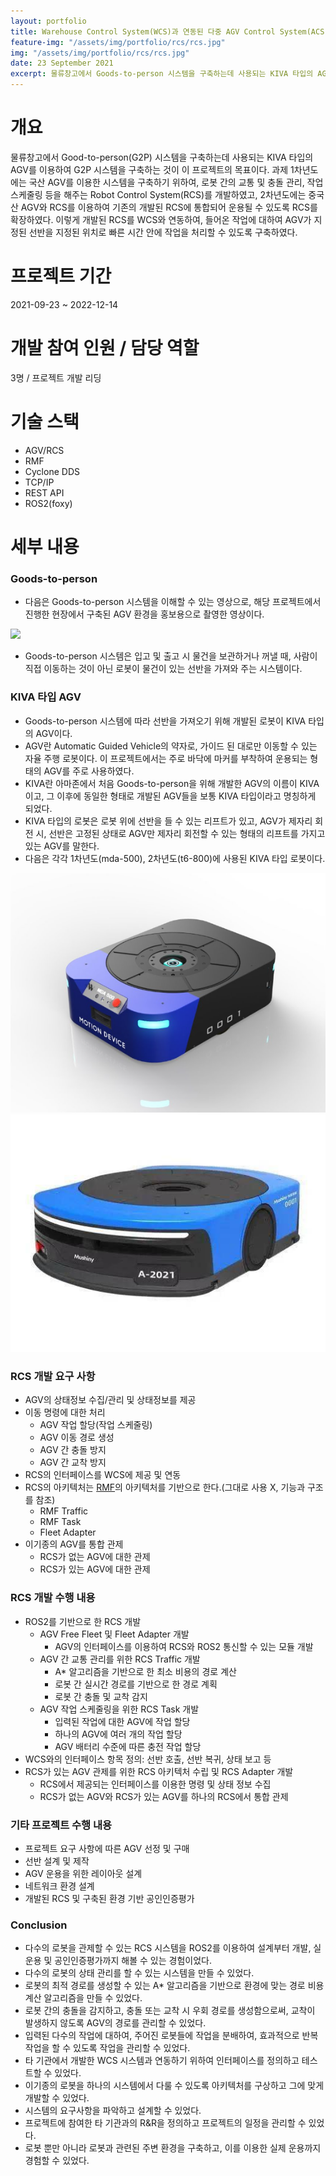 ```yaml
---
layout: portfolio
title: Warehouse Control System(WCS)과 연동된 다중 AGV Control System(ACS)
feature-img: "/assets/img/portfolio/rcs/rcs.jpg"
img: "/assets/img/portfolio/rcs/rcs.jpg"
date: 23 September 2021
excerpt: 물류창고에서 Goods-to-person 시스템을 구축하는데 사용되는 KIVA 타입의 AGV 여러 대를 교통관리하고, 작업 스케줄링하는 RCS 시스템을 개발하였다.
---
```


# 개요

물류창고에서 Good-to-person(G2P) 시스템을 구축하는데 사용되는 KIVA 타입의 AGV를 이용하여 G2P 시스템을 구축하는 것이 이 프로젝트의 목표이다. 과제 1차년도에는 국산 AGV를 이용한 시스템을 구축하기 위하여, 로봇 간의 교통 및 충돌 관리, 작업 스케줄링 등을 해주는 Robot Control System(RCS)를 개발하였고, 2차년도에는 중국산 AGV와 RCS를 이용하여 기존의 개발된 RCS에 통합되어 운용될 수 있도록 RCS를 확장하였다. 이렇게 개발된 RCS를 WCS와 연동하여, 들어온 작업에 대하여 AGV가 지정된 선반을 지정된 위치로 빠른 시간 안에 작업을 처리할 수 있도록 구축하였다.

# 프로젝트 기간

2021-09-23 ~ 2022-12-14

# 개발 참여 인원 / 담당 역할

3명 / 프로젝트 개발 리딩

# 기술 스택

- AGV/RCS
- RMF
- Cyclone DDS
- TCP/IP
- REST API
- ROS2(foxy)

# 세부 내용

### Goods-to-person

* 다음은 Goods-to-person 시스템을 이해할 수 있는 영상으로, 해당 프로젝트에서 진행한 현장에서 구축된 AGV 환경을 홍보용으로 촬영한 영상이다.

<img src="/assets/img/portfolio/rcs/rcs_demo.gif">

* Goods-to-person 시스템은 입고 및 출고 시 물건을 보관하거나 꺼낼 때, 사람이 직접 이동하는 것이 아닌 로봇이 물건이 있는 선반을 가져와 주는 시스템이다.

### KIVA 타입 AGV

* Goods-to-person 시스템에 따라 선반을 가져오기 위해 개발된 로봇이 KIVA 타입의 AGV이다.
* AGV란 Automatic Guided Vehicle의 약자로, 가이드 된 대로만 이동할 수 있는 자율 주행 로봇이다. 이 프로젝트에서는 주로 바닥에 마커를 부착하여 운용되는 형태의 AGV를 주로 사용하였다.
* KIVA란 아마존에서 처음 Goods-to-person을 위해 개발한 AGV의 이름이 KIVA이고, 그 이후에 동일한 형태로 개발된 AGV들을 보통 KIVA 타입이라고 명칭하게 되었다.
* KIVA 타입의 로봇은 로봇 위에 선반을 들 수 있는 리프트가 있고, AGV가 제자리 회전 시, 선반은 고정된 상태로 AGV만 제자리 회전할 수 있는 형태의 리프트를 가지고 있는 AGV를 말한다.
* 다음은 각각 1차년도(mda-500), 2차년도(t6-800)에 사용된 KIVA 타입 로봇이다.

<img src="/assets/img/portfolio/rcs/mda-500.png">

<img src="/assets/img/portfolio/rcs/t6-800.png">

### RCS 개발 요구 사항

* AGV의 상태정보 수집/관리 및 상태정보를 제공
* 이동 명령에 대한 처리
  * AGV 작업 할당(작업 스케줄링)
  * AGV 이동 경로 생성
  * AGV 간 충돌 방지
  * AGV 간 교착 방지
* RCS의 인터페이스를 WCS에 제공 및 연동
* RCS의 아키텍처는 [RMF](/portfolio/2021-08-25-rmf.html)의 아키텍처를 기반으로 한다.(그대로 사용 X, 기능과 구조를 참조)
  * RMF Traffic
  * RMF Task
  * Fleet Adapter
* 이기종의 AGV를 통합 관제
  * RCS가 없는 AGV에 대한 관제
  * RCS가 있는 AGV에 대한 관제

### RCS 개발 수행 내용

* ROS2를 기반으로 한 RCS 개발
  * AGV Free Fleet 및 Fleet Adapter 개발
    * AGV의 인터페이스를 이용하여 RCS와 ROS2 통신할 수 있는 모듈 개발
  * AGV 간 교통 관리를 위한 RCS Traffic 개발
    * A* 알고리즘을 기반으로 한 최소 비용의 경로 계산
    * 로봇 간 실시간 경로를 기반으로 한 경로 계획
    * 로봇 간 충돌 및 교착 감지
  * AGV 작업 스케줄링을 위한 RCS Task 개발
    * 입력된 작업에 대한 AGV에 작업 할당
    * 하나의 AGV에 여러 개의 작업 할당
    * AGV 배터리 수준에 따른 충전 작업 할당
* WCS와의 인터페이스 항목 정의: 선반 호출, 선반 복귀, 상태 보고 등
* RCS가 있는 AGV 관제를 위한 RCS 아키텍처 수립 및 RCS Adapter 개발
  * RCS에서 제공되는 인터페이스를 이용한 명령 및 상태 정보 수집
  * RCS가 없는 AGV와 RCS가 있는 AGV를 하나의 RCS에서 통합 관제

### 기타 프로젝트 수행 내용

* 프로젝트 요구 사항에 따른 AGV 선정 및 구매
* 선반 설계 및 제작
* AGV 운용을 위한 레이아웃 설계
* 네트워크 환경 설계
* 개발된 RCS 및 구축된 환경 기반 공인인증평가

### Conclusion

* 다수의 로봇을 관제할 수 있는 RCS 시스템을 ROS2를 이용하여 설계부터 개발, 실 운용 및 공인인증평가까지 해볼 수 있는 경험이었다.
* 다수의 로봇의 상태 관리를 할 수 있는 시스템을 만들 수 있었다.
* 로봇의 최적 경로를 생성할 수 있는 A* 알고리즘을 기반으로 환경에 맞는 경로 비용 계산 알고리즘을 만들 수 있었다.
* 로봇 간의 충돌을 감지하고, 충돌 또는 교착 시 우회 경로를 생성함으로써, 교착이 발생하지 않도록 AGV의 경로를 관리할 수 있었다.
* 입력된 다수의 작업에 대하여, 주어진 로봇들에 작업을 분배하여, 효과적으로 반복 작업을 할 수 있도록 작업을 관리할 수 있었다.
* 타 기관에서 개발한 WCS 시스템과 연동하기 위하여 인터페이스를 정의하고 테스트할 수 있었다.
* 이기종의 로봇을 하나의 시스템에서 다룰 수 있도록 아키텍처를 구상하고 그에 맞게 개발할 수 있었다.
* 시스템의 요구사항을 파악하고 설계할 수 있었다.
* 프로젝트에 참여한 타 기관과의 R&R을 정의하고 프로젝트의 일정을 관리할 수 있었다.
* 로봇 뿐만 아니라 로봇과 관련된 주변 환경을 구축하고, 이를 이용한 실제 운용까지 경험할 수 있었다.